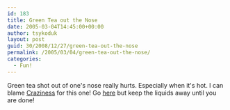 ```yaml
---
id: 183
title: Green Tea out the Nose
date: 2005-03-04T14:45:00+00:00
author: tsykoduk
layout: post
guid: 30/2008/12/27/green-tea-out-the-nose
permalink: /2005/03/04/green-tea-out-the-nose/
categories:
  - Fun!
---
```

<p>Green tea shot out of one's nose really hurts. Especially when it's hot. I can blame <a href=http://emilyscraziness.blogspot.com/2005/03/lotr-fun.html>Craziness</a> for this one! Go <a href=http://www.coalitionoftheswilling.net/archives/2005/03/some_people_hav.html>here</a> but keep the liquids away until you are done!</p>